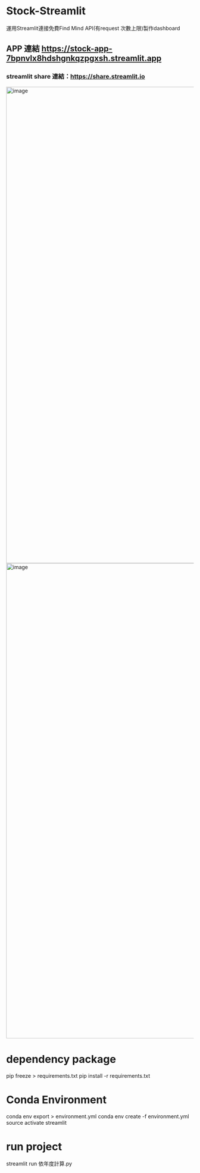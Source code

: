 # Stock-Streamlit
運用Streamlit連接免費Find Mind API(有request 次數上限)製作dashboard

## APP 連結 https://stock-app-7bpnvlx8hdshgnkqzpgxsh.streamlit.app

### streamlit share 連結：https://share.streamlit.io
<img width="1280" alt="image" src="https://github.com/Ericlinyuting/Stock-Streamlit/assets/86369645/3c132718-85fa-4378-a194-2034833d4e96">
<img width="1277" alt="image" src="https://github.com/Ericlinyuting/Stock-Streamlit/assets/86369645/b6bda8a7-2435-4d01-bb55-51013dcba81c">


# dependency package
pip freeze > requirements.txt
pip install -r requirements.txt

# Conda Environment
conda env export > environment.yml
conda env create -f environment.yml
source activate streamlit

# run project
streamlit run 依年度計算.py